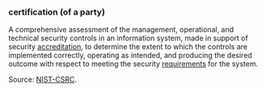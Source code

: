 ### certification (of a party)

<p class="c8"><span>A comprehensive assessment of the management, operational, and technical security controls in an information system, made in support of security </span><span class="c2"><a class="c3" href="#h.so5aazavq41d">accreditation</a></span><span>, to determine the extent to which the controls are implemented correctly, operating as intended, and producing the desired outcome with respect to meeting the security </span><span class="c2"><a class="c3" href="#h.ajxlw8r3dvcc">requirements</a></span><span class="c0">&nbsp;for the system.</span></p><p class="c8"><span>Source: </span><span class="c2"><a class="c3" href="https://www.google.com/url?q=https://csrc.nist.gov/glossary/term/certification&amp;sa=D&amp;source=editors&amp;ust=1706779842544302&amp;usg=AOvVaw1-ZhZG81BuygqAV4MXDsqy">NIST-CSRC</a></span><span>.</span></p>